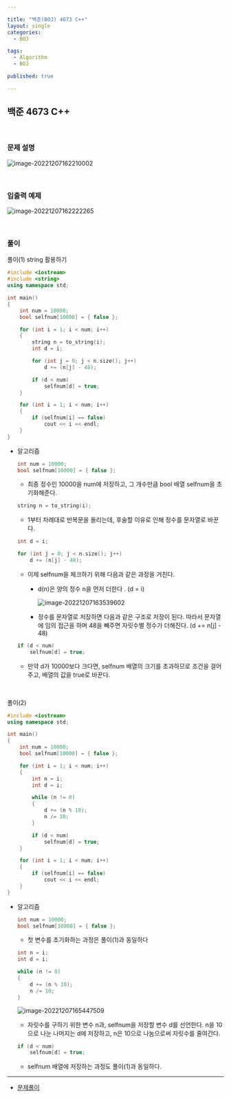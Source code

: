 ```yaml
---

title: "백준(BOJ) 4673 C++"
layout: single
categories:
  - BOJ

tags:
  - Algorithm
  - BOJ

published: true

---
```


## 백준 4673 C++

<br>

### 문제 설명

![image-20221207162210002](/assets/images/2022-12-07-BOJ4673/image-20221207162210002.png)

<br>

### 입출력 예제

![image-20221207162222265](/assets/images/2022-12-07-BOJ4673/image-20221207162222265.png)

<br>

### 풀이

풀이(1) string 활용하기

```cpp
#include <iostream>
#include <string>
using namespace std;

int main()
{
	int num = 10000;
	bool selfnum[10000] = { false };

	for (int i = 1; i < num; i++)
	{
		string n = to_string(i);
		int d = i;

		for (int j = 0; j < n.size(); j++)
			d += (n[j] - 48);

		if (d < num)
			selfnum[d] = true;
	}

	for (int i = 1; i < num; i++)
	{
		if (selfnum[i] == false)
			cout << i << endl;
	}
}
```

- 알고리즘

  ```cpp
  int num = 10000;
  bool selfnum[10000] = { false };
  ```

  - 최종 정수인 10000을 num에 저장하고, 그 개수만큼 bool 배열 selfnum을 초기화해준다.

  ```cpp
  string n = to_string(i);
  ```

  - 1부터 차례대로 반복문을 돌리는데, 후술할 이유로 인해 정수를 문자열로 바꾼다.

  ```cpp
  int d = i;
  
  for (int j = 0; j < n.size(); j++)
      d += (n[j] - 48);
  ```
  
  - 이제 selfnum을 체크하기 위해 다음과 같은 과정을 거친다.
  
    - d(n)은 양의 정수 n을 먼저 더한다 . (d = i)
  
      ![image-20221207163539602](/assets/images/2022-12-07-BOJ4673/image-20221207163539602.png)
  
    - 정수를 문자열로 저장하면 다음과 같은 구조로 저장이 된다. 따라서 문자열에 임의 접근을 하며 48을 빼주면 자릿수별 정수가 더해진다. (d += n[j] - 48)
  
  ```cpp
  if (d < num)
      selfnum[d] = true;
  ```
  
  - 만약 d가 10000보다 크다면, selfnum 배열의 크기를 초과하므로 조건을 걸어주고, 배열의 값을 true로 바꾼다.

<br>

풀이(2) 

```cpp
#include <iostream>
using namespace std;

int main()
{
	int num = 10000;
	bool selfnum[10000] = { false };

	for (int i = 1; i < num; i++)
	{
		int n = i;
		int d = i;

		while (n != 0)
		{
			d += (n % 10);
			n /= 10;
		}

		if (d < num)
			selfnum[d] = true;
	}

	for (int i = 1; i < num; i++)
	{
		if (selfnum[i] == false)
			cout << i << endl;
	}
}
```

- 알고리즘

  ```cpp
  int num = 10000;
  bool selfnum[10000] = { false };
  ```

  - 첫 변수를 초기화하는 과정은 풀이(1)과 동일하다

  ```cpp
  int n = i;
  int d = i;
  
  while (n != 0)
  {
      d += (n % 10);
      n /= 10;
  }
  ```

  ![image-20221207165447509](/assets/images/2022-12-07-BOJ4673/image-20221207165447509.png)

  - 자릿수를 구하기 위한 변수 n과, selfnum을 저장할 변수 d를 선언한다. n을 10으로 나눈 나머지는 d에 저장하고, n은 10으로 나눔으로써 자릿수를 줄여간다.

  ```cpp
  if (d < num)
      selfnum[d] = true;
  ```

  - selfnum 배열에 저장하는 과정도 풀이(1)과 동일하다.

---

- [문제풀이](https://www.acmicpc.net/user/malove8466)

